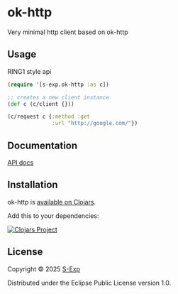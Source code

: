 # ok-http

Very minimal http client based on ok-http


## Usage

RING1 style api

``` clj
(require '[s-exp.ok-http :as c])

;; creates a new client instance
(def c (c/client {}))

(c/request c {:method :get
              :url "http://google.com/"})
```

## Documentation

[API docs](API.md)

## Installation

ok-http is [available on Clojars](https://clojars.org/com.s-exp/ok-http).

Add this to your dependencies:

[![Clojars Project](https://img.shields.io/clojars/v/com.s-exp/ok-http.svg?include_prereleases)](https://clojars.org/com.s-exp/ok-http)

## License

Copyright © 2025 [S-Exp](https://s-exp.com)

Distributed under the Eclipse Public License version 1.0.
